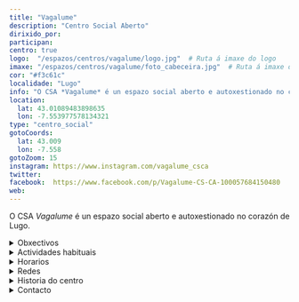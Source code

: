 ```yaml
---
title: "Vagalume"
description: "Centro Social Aberto"
dirixido_por:
participan:
centro: true
logo:  "/espazos/centros/vagalume/logo.jpg"  # Ruta á imaxe do logo
imaxe: "/espazos/centros/vagalume/foto_cabeceira.jpg"  # Ruta á imaxe de fondo
cor: "#f3c61c"
localidade: "Lugo"
info: "O CSA *Vagalume* é un espazo social aberto e autoxestionado no corazón de Lugo."
location:
  lat: 43.01089483898635
  lon: -7.553977578134321
type: "centro_social"
gotoCoords:
  lat: 43.009
  lon: -7.558
gotoZoom: 15
instagram: https://www.instagram.com/vagalume_csca
twitter:
facebook:  https://www.facebook.com/p/Vagalume-CS-CA-100057684150480
web:
---
```

O CSA *Vagalume* é un espazo social aberto e autoxestionado no corazón de Lugo.

<details>
  <summary>Obxectivos</summary>
  <ul>
    <li>Obxectivo 1</li>
    <li>Obxectivo 2</li>
    <li>Obxectivo 3</li>
  </ul>
</details>

<details>
  <summary>Actividades habituais</summary>
  <p>No Centro Social organizamos unha ampla variedade de actividades:</p>
  <ul>
    <li>Talleres</li>
    <li>Charlas</li>
    <li>Proxeccións</li>
    <li>Xuntanzas</li>
  </ul>
</details>

<details>
  <summary>Horarios</summary>
  <p>Os horarios habituais do centro son os seguintes:</p>
  <ul>
    <li><strong>Luns a venres:</strong> 16:00 - 21:00.</li>
    <li><strong>Sábados:</strong> 10:00 - 14:00 e 16:00 - 20:00.</li>
    <li><strong>Domingos:</strong> Pechado, excepto para eventos programados.</li>
  </ul>
</details>

<details>
  <summary>Redes</summary>
  <p>Coñécenos a través de:</p>
  <ul>
    <li>Instragram</li>
    <li>Twiter/X</li>
    <li>Facebook</li>
    <li>Bluesky</li>
  </ul>
</details>

<details>
  <summary>Historia do centro</summary>
  <p></p>
</details>

<details>
  <summary>Contacto</summary>
  <p>Podes contactar connosco a través de:</p>
  <ul>
    <li>Email: contacto@email.com</li>
    <li>Teléfono: 111 111 111</li>
    <li>Enderezo: - </li>
  </ul>
</details>